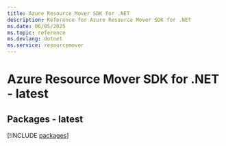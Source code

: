 ```yaml
---
title: Azure Resource Mover SDK for .NET
description: Reference for Azure Resource Mover SDK for .NET
ms.date: 06/05/2025
ms.topic: reference
ms.devlang: dotnet
ms.service: resourcemover
---
```

# Azure Resource Mover SDK for .NET - latest
## Packages - latest
[!INCLUDE [packages](resource-mover-index.md)]